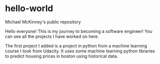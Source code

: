 # hello-world
Michael McKinney's public repository

Hello everyone! This is my journey to becoming a software engineer! You can see all the projects I have worked on here.

The first project I added is a project in python from a machine learning course I took from Udacity. It uses some machine learning python libraries to predict housing prices in boston using historical data.
